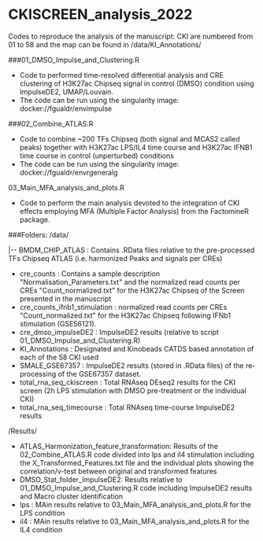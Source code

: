 # CKISCREEN_analysis_2022
Codes to reproduce the analysis of the manuscript:
CKI are numbered from 01 to 58 and the map can be found in /data/KI_Annotations/

###01_DMSO_Impulse_and_Clustering.R
- Code to performed time-resolved differential analysis and CRE clustering of H3K27ac Chipseq signal in control (DMSO) condition using ImpulseDE2, UMAP/Louvain.
- The code can be run using the singularity image: docker://fgualdr/envimpulse

###02_Combine_ATLAS.R
- Code to combine ~200 TFs Chipseq (both signal and MCAS2 called peaks) together with H3K27ac LPS/IL4 time course and H3K27ac IFNB1 time course in control (unperturbed) conditions
- The code can be run using the singularity image: docker://fgualdr/envrgeneralg

03_Main_MFA_analysis_and_plots.R
- Code to perform the main analysis devoted to the integration of CKI effects employing MFA (Multiple Factor Analysis) from the FactomineR package.

###Folders:
/data/

|-- BMDM_CHIP_ATLAS : Contains .RData files relative to the pre-processed TFs Chipseq ATLAS (i.e. harmonized Peaks and signals per CREs)
- cre_counts : Contains a sample description "Normalisation_Parameters.txt" and the normalized read counts per CREs "Count_normalized.txt" for the H3K27ac Chipseq of the Screen presented in the manuscript
- cre_counts_ifnb1_stimulation : normalized read counts per CREs "Count_normalized.txt" for the H3K27ac Chipseq following IFNb1 stimulation (GSE56121).
- cre_dmso_impulseDE2 : ImpulseDE2 results (relative to script 01_DMSO_Impulse_and_Clustering.R)
- KI_Annotations : Designated and Kinobeads CATDS based annotation of each of the 58 CKI used
- SMALE_GSE67357 : ImpulseDE2 results (stored in .RData files) of the re-processing of the GSE67357 dataset.
- total_rna_seq_ckiscreen : Total RNAseq DEseq2 results for the CKI screen (2h LPS stimulation with DMSO pre-treatment or the individual CKI)
- total_rna_seq_timecourse : Total RNAseq time-course ImpulseDE2 results

/Results/
- ATLAS_Harmonization_feature_transformation: Results of the 02_Combine_ATLAS.R code divided into lps and il4 stimulation including the X_Transformed_Features.txt file and the individual plots showing the correlation/v-test between original and transformed features
- DMSO_Stat_folder_ImpulseDE2: Results relative to 01_DMSO_Impulse_and_Clustering.R code including ImpulseDE2 results and Macro cluster identification
- lps : MAin results relative to 03_Main_MFA_analysis_and_plots.R for the LPS condition
- il4 : MAin results relative to 03_Main_MFA_analysis_and_plots.R for the IL4 condition
